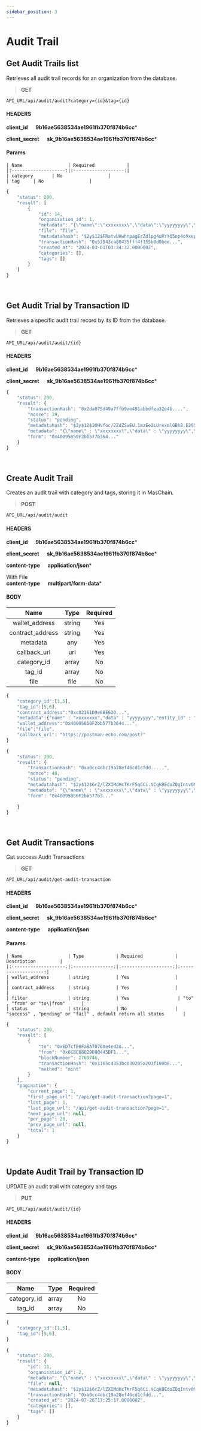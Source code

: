 ```yaml
---
sidebar_position: 3
---
```


# Audit Trail

## Get Audit Trails list

Retrieves all audit trail records for an organization from the database.

>**GET** 

```
API_URL/api/audit/audit?category={id}&tag={id}
```
#### HEADERS

**client_id &emsp; 9b16ae5638534ae1961fb370f874b6cc***

**client_secret &emsp; sk_9b16ae5638534ae1961fb370f874b6cc***

#### Params 
    | Name                 | Required            |
    |:--------------------:|:-------------------:|
    | category       | No                 |
    | tag     | No                 |

```js title="Sample result"
{
    "status": 200,
    "result": [
        {
            "id": 14,
            "organisation_id": 1,
            "metadata": "{\"name\":\"xxxxxxxx\",\"data\":\"yyyyyyyy\",\"entity_id\":\"zzzzzzzzz\",\"content\":\"wwwwwwwwwwww\"}",
            "file": "file",
            "metadatahash": "$2y$12$FRatvUHwhnpagErZdlpg4uRYYQ5np4o9xep0.AiqEMhzEvJRRE2Qi",
            "transactionHash": "0x53943ca80435fff4f155b0d0bee...",
            "created_at": "2024-03-01T03:34:32.000000Z",
            "categories": [],
            "tags": []
        }
    ]
}
```

<br/>

## Get Audit Trial by Transaction ID

Retrieves a specific audit trail record by its ID from the database.

>**GET** 

```
API_URL/api/audit/audit/{id}
```
#### HEADERS

**client_id &emsp; 9b16ae5638534ae1961fb370f874b6cc***

**client_secret &emsp; sk_9b16ae5638534ae1961fb370f874b6cc***



```js title="Sample result"
{
    "status": 200,
    "result": {
        "transactionHash": "0x2da075d49a7ffb9ae491abbdfea32e4b....",
        "nonce": 39,
        "status": "pending",
        "metadatahash": "$2y$12$2OHVfoc/2ZdZSwEU.1mzEe2LUrexmlGBh8.E295LJqPs2KrihfAT.",
        "metadata": "{\"name\" : \"xxxxxxxx\",\"data\" : \"yyyyyyyy\",\"entity_id\" : \"zzzzzzzzz\",\"content\" : \"wwwwwwwwwwww\"}",
        "form": "0x40095850F2bb577b364..."
    }
}
```

<br/>

## Create Audit Trail

Creates an audit trail with category and tags, storing it in MasChain.

>**POST** 

```
API_URL/api/audit/audit
```
#### HEADERS
**client_id &emsp; 9b16ae5638534ae1961fb370f874b6cc***

**client_secret &emsp; sk_9b16ae5638534ae1961fb370f874b6cc***

**content-type &emsp; application/json***

With File <br/>
**content-type &emsp; multipart/form-data***

#### BODY
| Name  | Type  | Required |
| :----: | :----: | :-----------: |
|  wallet_address | string  | Yes|
|  contract_address | string  | Yes|
|  metadata |  any | Yes |
|  callback_url | url  | Yes |
|  category_id | array  | No |
|  tag_id |  array | No |
|  file |  file | No |



```js title="Sample request"
{
    "category_id":[1,5],
    "tag_id":[5,6],
    "contract_address":"0xc02161D9e08E620...",
    "metadata":{"name" : "xxxxxxxx","data" : "yyyyyyyy","entity_id" : "zzzzzzzzz","content" : "wwwwwwwwwwww"},
    "wallet_address":"0x40095850F2bb577b3644...",
    "file":"file",
    "callback_url": "https://postman-echo.com/post?"
}
```

```js title="Sample result"
{
    "status": 200,
    "result": {
        "transactionHash": "0xa0cc4dbc19a28ef46cd1cfdd.....",
        "nonce": 40,
        "status": "pending",
        "metadatahash": "$2y$12$6rZ/lZXIMdHcTKrF5q6Ci.VCqkBEdoZQqIntv0MKnQb8iLPONYm9W",
        "metadata": "{\"name\" : \"xxxxxxxx\",\"data\" : \"yyyyyyyy\",\"entity_id\" : \"zzzzzzzzz\",\"content\" : \"wwwwwwwwwwww\"}",
        "form": "0x40095850F2bb577b3..."

    }
}
```
<br/>

## Get Audit Transactions

Get success Audit Transactions

>**GET** 

```
API_URL/api/audit/get-audit-transaction
```
#### HEADERS
**client_id &emsp; 9b16ae5638534ae1961fb370f874b6cc***

**client_secret &emsp; sk_9b16ae5638534ae1961fb370f874b6cc***

**content-type &emsp; application/json**

#### Params
    | Name                 | Type            | Required            | Description         |
    |:--------------------:|:---------------:|:-------------------:|:-------------------:|
    | wallet_address       | string          | Yes                 |                     |
    | contract_address     | string          | Yes                 |                     |
    | filter               | string          | Yes                  | "to" , "from" or "to\|from"      |
    | status               | string          | No                  | "success" , "pending" or "fail" , default return all status       |


```js title="Sample result"
{
    "status": 200,
    "result": [
        {
            "to": "0xED7cfE6FaBA7070Ae4ed2A...",
            "from": "0x6C8C08029D80445DF1...",
            "blockNumber": 2769746,
            "transactionHash": "0x1165c4353bc030205a203f100b6...",
            "method": "mint"
        }
    ],
    "pagination": {
        "current_page": 1,
        "first_page_url": "/api/get-audit-transaction?page=1",
        "last_page": 1,
        "last_page_url": "/api/get-audit-transaction?page=1",
        "next_page_url": null,
        "per_page": 20,
        "prev_page_url": null,
        "total": 1
    }
}
```
<br/>


## Update Audit Trail by Transaction ID

UPDATE an audit trail with category and tags

>**PUT** 

```
API_URL/api/audit/audit/{id}
```
#### HEADERS
**client_id &emsp; 9b16ae5638534ae1961fb370f874b6cc***

**client_secret &emsp; sk_9b16ae5638534ae1961fb370f874b6cc***

**content-type &emsp; application/json**

#### BODY
| Name  | Type  | Required |
| :----: | :----: | :-----------: |
|  category_id | array  | No |
|  tag_id |  array | No |



```js title="Sample request"
{
    "category_id":[1,5],
    "tag_id":[5,6],
}
```

```js title="Sample result"
{
    "status": 200,
    "result": {
        "id": 11,
        "organisation_id": 2,
        "metadata": "{\"name\" : \"xxxxxxxx\",\"data\" : \"yyyyyyyy\",\"entity_id\" : \"zzzzzzzzz\",\"content\" : \"wwwwwwwwwwww\"}",
        "file": null,
        "metadatahash": "$2y$12$6rZ/lZXIMdHcTKrF5q6Ci.VCqkBEdoZQqIntv0MKnQb8iLPONYm9W",
        "transactionHash": "0xa0cc4dbc19a28ef46cd1cfdd...",
        "created_at": "2024-07-26T17:25:17.000000Z",
        "categories": [],
        "tags": []
    }
}
```
<br/>
